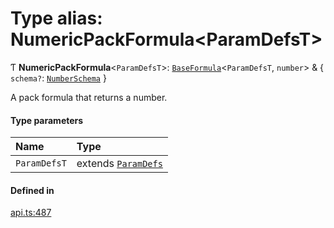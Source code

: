# Type alias: NumericPackFormula<ParamDefsT\>

Ƭ **NumericPackFormula**<`ParamDefsT`\>: [`BaseFormula`](BaseFormula.md)<`ParamDefsT`, `number`\> & { `schema?`: [`NumberSchema`](NumberSchema.md)  }

A pack formula that returns a number.

#### Type parameters

| Name | Type |
| :------ | :------ |
| `ParamDefsT` | extends [`ParamDefs`](ParamDefs.md) |

#### Defined in

[api.ts:487](https://github.com/coda/packs-sdk/blob/main/api.ts#L487)
